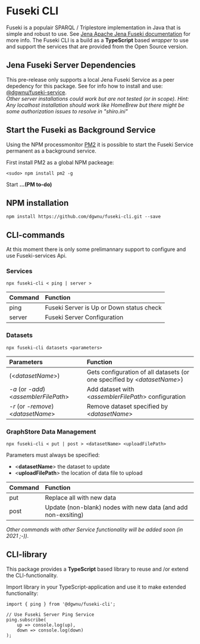 # Fuseki CLI

Fuseki is a populair SPARQL / Triplestore implementation in Java that is simple and robust to use. See [Jena Apache Jena Fuseki documentation](https://jena.apache.org/documentation/fuseki2/index.html) for more info. The Fuseki CLI is a build as a __TypeScript__ based _wrapper_ to use and support the services that are provided from the Open Source version.
  
## Jena Fuseki Server Dependencies

This pre-release only supports a local Jena Fuseki Service as a peer depedency for this package. See for info how to install and use: [@dgwnu/fuseki-service](https://github.com/dgwnu/fuseki-service).  
_Other server installations could work but are not tested (or in scope). Hint: Any localhost installation should work like HomeBrew but there might be some authorization issues to resolve in "shiro.ini"_

## Start the Fuseki as Background Service

Using the NPM processmonitor [PM2](https://github.com/Unitech/pm2) it is possible to start the Fuseki Service permanent as a background service.

First install PM2 as a global NPM packeage:
````
<sudo> npm install pm2 -g
````

Start __...(PM to-do)__


## NPM installation

````
npm install https://github.com/dgwnu/fuseki-cli.git --save
````

## CLI-commands

At this moment there is only some prelimannary support to configure and use Fuseki-services Api.

### Services

````
npx fuseki-cli < ping | server >
````

| Command | Function |
|---------|:------------|
| ping | Fuseki Server is Up or Down status check |
| server | Fuseki Server Configuration |

### Datasets
````
npx fuseki-cli datasets <parameters>
````
| Parameters | Function |
|:------------|:------------|
| (<_datasetName_>) | Gets configuration of all datasets (or one specified by <_datasetName_>) |
| _-a_ (or _-add_) <_assemblerFilePath_> | Add dataset with <_assemblerFilePath_> configuration |
| _-r_ (or _-remove_) <_datasetName_> | Remove dataset specified by <_datasetName_>

### GraphStore Data Management
````
npx fuseki-cli < put | post > <datasetName> <uploadFilePath>
````
Parameters must always be specified:  
- <__datasetName__> the dataset to update
- <__uploadFilePath__> the location of data file to upload   

| Command | Function |
|---------|:------------|
| put | Replace all with new data |
| post | Update (non-blank) nodes with new data (and add non-exsiting) |
_Other commands with other Service functionality will be added soon (in 2021 ;-))._

## CLI-library

This package provides a __TypeScript__ based library to reuse and /or extend the CLI-functionality.  
  
Import library in your TypeScript-application and use it to make extended functionality:
````
import { ping } from '@dgwnu/fuseki-cli';

// Use Fuseki Server Ping Service
ping.subscribe(
    up => console.log(up),
    down => console.log(down)
);

````
